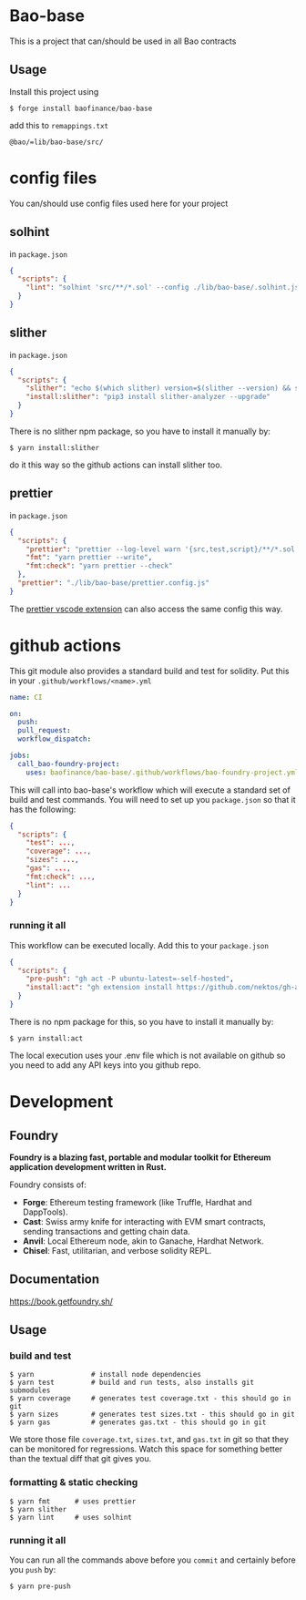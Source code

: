 # Bao-base

This is a project that can/should be used in all Bao contracts

## Usage

Install this project using

```shell
$ forge install baofinance/bao-base
```

add this to `remappings.txt`

```
@bao/=lib/bao-base/src/
```

# config files

You can/should use config files used here for your project

## solhint

in `package.json`

```json
{
  "scripts": {
    "lint": "solhint 'src/**/*.sol' --config ./lib/bao-base/.solhint.json --disc"
  }
}
```

## slither

in `package.json`

```json
{
  "scripts": {
    "slither": "echo $(which slither) version=$(slither --version) && slither . --config ./lib/bao-base/slither.config.json --exclude-dependencies --fail-pedantic",
    "install:slither": "pip3 install slither-analyzer --upgrade"
  }
}
```

There is no slither npm package, so you have to install it manually by:

```shell
$ yarn install:slither
```

do it this way so the github actions can install slither too.

## prettier

in `package.json`

```json
{
  "scripts": {
    "prettier": "prettier --log-level warn '{src,test,script}/**/*.sol'",
    "fmt": "yarn prettier --write",
    "fmt:check": "yarn prettier --check"
  },
  "prettier": "./lib/bao-base/prettier.config.js"
}
```

The [prettier vscode extension](https://marketplace.visualstudio.com/items?itemName=esbenp.prettier-vscode) can also access the same config this way.

# github actions

This git module also provides a standard build and test for solidity.
Put this in your `.github/workflows/<name>.yml`

```yml
name: CI

on:
  push:
  pull_request:
  workflow_dispatch:

jobs:
  call_bao-foundry-project:
    uses: baofinance/bao-base/.github/workflows/bao-foundry-project.yml@main
```

This will call into bao-base's workflow which will execute a standard set of build and test commands.
You will need to set up you `package.json` so that it has the following:

```json
{
  "scripts": {
    "test": ...,
    "coverage": ...,
    "sizes": ...,
    "gas": ...,
    "fmt:check": ...,
    "lint": ...
  }
}
```

### running it all

This workflow can be executed locally. Add this to your `package.json`

```json
{
  "scripts": {
    "pre-push": "gh act -P ubuntu-latest=-self-hosted",
    "install:act": "gh extension install https://github.com/nektos/gh-act"
  }
}
```

There is no npm package for this, so you have to install it manually by:

```shell
$ yarn install:act
```

The local execution uses your .env file which is not available on github so you need to add any API keys into you github repo.

# Development

## Foundry

**Foundry is a blazing fast, portable and modular toolkit for Ethereum application development written in Rust.**

Foundry consists of:

- **Forge**: Ethereum testing framework (like Truffle, Hardhat and DappTools).
- **Cast**: Swiss army knife for interacting with EVM smart contracts, sending transactions and getting chain data.
- **Anvil**: Local Ethereum node, akin to Ganache, Hardhat Network.
- **Chisel**: Fast, utilitarian, and verbose solidity REPL.

## Documentation

https://book.getfoundry.sh/

## Usage

### build and test

```shell
$ yarn              # install node dependencies
$ yarn test         # build and run tests, also installs git submodules
$ yarn coverage     # generates test coverage.txt - this should go in git
$ yarn sizes        # generates test sizes.txt - this should go in git
$ yarn gas          # generates gas.txt - this should go in git
```

We store those file `coverage.txt`, `sizes.txt`, and `gas.txt` in git so that they can be monitored for regressions. Watch this space for something better than the textual diff that git gives you.

### formatting & static checking

```shell
$ yarn fmt      # uses prettier
$ yarn slither
$ yarn lint     # uses solhint
```

### running it all

You can run all the commands above before you `commit` and certainly before you `push` by:

```shell
$ yarn pre-push
```
